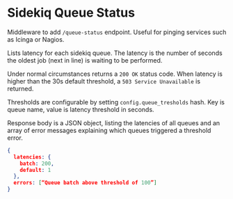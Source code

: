 # Sidekiq Queue Status

Middleware to add `/queue-status` endpoint. Useful for pinging services
such as Icinga or Nagios.

Lists latency for each sidekiq queue. The latency is the number of
seconds the oldest job (next in line) is waiting to be performed.

Under normal circumstances returns a `200 OK` status code. When latency
is higher than the 30s default threshold, a `503 Service Unavailable` is
returned.

Thresholds are configurable by setting `config.queue_tresholds` hash.
Key is queue name, value is latency threshold in seconds.

Response body is a JSON object, listing the latencies of all queues and
an array of error messages explaining which queues triggered a threshold
error.
```json
{
  latencies: {
    batch: 200,
    default: 1
  },
  errors: [“Queue batch above threshold of 100”]
}
```